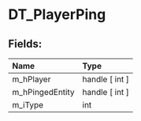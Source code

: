 # DT_PlayerPing

## Fields:

| Name | Type |
| :--- | :--- |
| m_hPlayer | handle [ int ] |
| m_hPingedEntity | handle [ int ] |
| m_iType | int |
